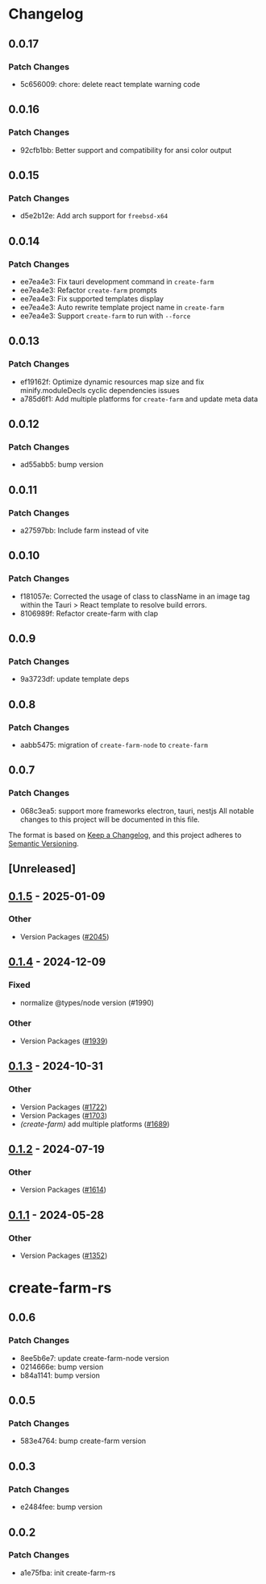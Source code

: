 # Changelog

## 0.0.17

### Patch Changes

- 5c656009: chore: delete react template warning code

## 0.0.16

### Patch Changes

- 92cfb1bb: Better support and compatibility for ansi color output

## 0.0.15

### Patch Changes

- d5e2b12e: Add arch support for `freebsd-x64`

## 0.0.14

### Patch Changes

- ee7ea4e3: Fix tauri development command in `create-farm`
- ee7ea4e3: Refactor `create-farm` prompts
- ee7ea4e3: Fix supported templates display
- ee7ea4e3: Auto rewrite template project name in `create-farm`
- ee7ea4e3: Support `create-farm` to run with `--force`

## 0.0.13

### Patch Changes

- ef19162f: Optimize dynamic resources map size and fix minify.moduleDecls cyclic dependencies issues
- a785d6f1: Add multiple platforms for `create-farm` and update meta data

## 0.0.12

### Patch Changes

- ad55abb5: bump version

## 0.0.11

### Patch Changes

- a27597bb: Include farm instead of vite

## 0.0.10

### Patch Changes

- f181057e: Corrected the usage of class to className in an image tag within the Tauri > React template to resolve build errors.
- 8106989f: Refactor create-farm with clap

## 0.0.9

### Patch Changes

- 9a3723df: update template deps

## 0.0.8

### Patch Changes

- aabb5475: migration of `create-farm-node` to `create-farm`

## 0.0.7

### Patch Changes

- 068c3ea5: support more frameworks electron, tauri, nestjs
All notable changes to this project will be documented in this file.

The format is based on [Keep a Changelog](https://keepachangelog.com/en/1.0.0/),
and this project adheres to [Semantic Versioning](https://semver.org/spec/v2.0.0.html).

## [Unreleased]

## [0.1.5](https://github.com/farm-fe/farm/compare/create_farm_node-v0.1.4...create_farm_node-v0.1.5) - 2025-01-09

### Other

- Version Packages ([#2045](https://github.com/farm-fe/farm/pull/2045))

## [0.1.4](https://github.com/farm-fe/farm/compare/create_farm_node-v0.1.3...create_farm_node-v0.1.4) - 2024-12-09

### Fixed

- normalize @types/node version (#1990)

### Other

- Version Packages ([#1939](https://github.com/farm-fe/farm/pull/1939))

## [0.1.3](https://github.com/farm-fe/farm/compare/create_farm_node-v0.1.2...create_farm_node-v0.1.3) - 2024-10-31

### Other

- Version Packages ([#1722](https://github.com/farm-fe/farm/pull/1722))
- Version Packages ([#1703](https://github.com/farm-fe/farm/pull/1703))
- _(create-farm)_ add multiple platforms ([#1689](https://github.com/farm-fe/farm/pull/1689))

## [0.1.2](https://github.com/farm-fe/farm/compare/create_farm_node-v0.1.1...create_farm_node-v0.1.2) - 2024-07-19

### Other

- Version Packages ([#1614](https://github.com/farm-fe/farm/pull/1614))

## [0.1.1](https://github.com/farm-fe/farm/compare/create_farm_node-v0.1.0...create_farm_node-v0.1.1) - 2024-05-28

### Other

- Version Packages ([#1352](https://github.com/farm-fe/farm/pull/1352))

# create-farm-rs

## 0.0.6

### Patch Changes

- 8ee5b6e7: update create-farm-node version
- 0214666e: bump version
- b84a1141: bump version

## 0.0.5

### Patch Changes

- 583e4764: bump create-farm version

## 0.0.3

### Patch Changes

- e2484fee: bump version

## 0.0.2

### Patch Changes

- a1e75fba: init create-farm-rs
